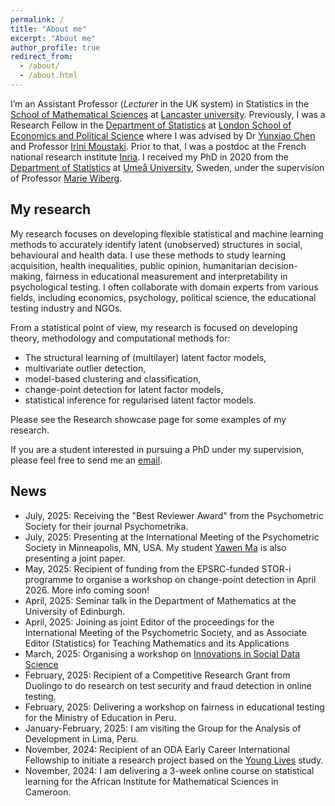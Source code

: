 ```yaml
---
permalink: /
title: "About me"
excerpt: "About me"
author_profile: true
redirect_from: 
  - /about/
  - /about.html
---
```


I’m an Assistant Professor (*Lecturer* in the UK system) in Statistics in the [School of Mathematical Sciences](https://www.lancaster.ac.uk/maths/) at [Lancaster university](https://www.lancaster.ac.uk/). Previously, I was a Research Fellow in the [Department of Statistics](https://www.lse.ac.uk/statistics) at [London School of Economics and Political Science](https://www.lse.ac.uk/) where I was advised by Dr [Yunxiao Chen](https://www.lse.ac.uk/statistics/people/yunxiao-chen) and Professor [Irini Moustaki](https://www.lse.ac.uk/statistics/people/irini-moustaki). Prior to that, I was a postdoc at the French national research institute [Inria](https://inria.fr/en). I received my PhD in 2020 from the [Department of Statistics](https://www.umu.se/en/usbe/about-us/statistics/) at [Umeå University](https://www.umu.se/en/), Sweden, under the supervision of Professor [Marie Wiberg](https://www.umu.se/en/staff/marie-wiberg/).

<div style="margin-top: 10px;"></div>

## My research

My research focuses on developing flexible statistical and machine learning methods to accurately identify latent (unobserved) structures in social, behavioural and health data. I use these methods to study learning acquisition, health inequalities, public opinion, humanitarian decision-making, fairness in educational measurement and interpretability in psychological testing. I often collaborate with domain experts from various fields, including economics, psychology, political science, the educational testing industry and NGOs. 

From a statistical point of view, my research is focused on developing theory, methodology and computational methods for:   
* The structural learning of (multilayer) latent factor models,
* multivariate outlier detection,
* model-based clustering and classification,
* change-point detection for latent factor models,
* statistical inference for regularised latent factor models.

Please see the Research showcase page for some examples of my research.

If you are a student interested in pursuing a PhD under my supervision, please feel free to send me an [email](mailto:g.wallin@lancaster.ac.uk). 

## News
* July, 2025: Receiving the "Best Reviewer Award" from the Psychometric Society for their journal Psychometrika.
* July, 2025: Presenting at the International Meeting of the Psychometric Society in Minneapolis, MN, USA. My student [Yawen Ma](https://yawen-ma.github.io/) is also presenting a joint paper.
* May, 2025: Recipient of funding from the EPSRC-funded STOR-i programme to organise a workshop on change-point detection in April 2026. More info coming soon!
* April, 2025: Seminar talk in the Department of Mathematics at the University of Edinburgh.
* April, 2025: Joining as joint Editor of the proceedings for the International Meeting of the Psychometric Society, and as Associate Editor (Statistics) for Teaching Mathematics and its Applications
* March, 2025: Organising a workshop on [Innovations in Social Data Science](https://www.lancaster.ac.uk/dsi/about-us/events/innovations-in-social-data-science/) 
* February, 2025: Recipient of a Competitive Research Grant from Duolingo to do research on test security and fraud detection in online testing.
* February, 2025: Delivering a workshop on fairness in educational testing for the Ministry of Education in Peru.
* January-February, 2025: I am visiting the Group for the Analysis of Development in Lima, Peru.
* November, 2024: Recipient of an ODA Early Career International Fellowship to initiate a research project based on the [Young Lives](https://www.younglives.org.uk/) study.
* November, 2024: I am delivering a 3-week online course on statistical learning for the African Institute for Mathematical Sciences in Cameroon. 






